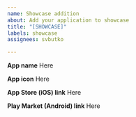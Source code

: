 ```yaml
---
name: Showcase addition
about: Add your application to showcase
title: "[SHOWCASE]"
labels: showcase
assignees: svbutko

---
```


**App name**
Here

**App icon**
Here

**App Store (iOS) link**
Here

**Play Market (Android) link**
Here
